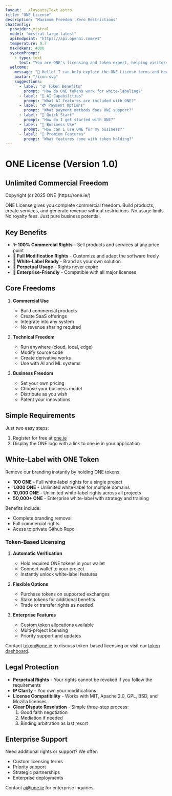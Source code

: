 ```yaml
---
layout: ../layouts/Text.astro
title: "ONE License"  
description: "Maximum Freedom. Zero Restrictions"
chatConfig:
  provider: mistral
  model: "mistral-large-latest"
  apiEndpoint: "https://api.openai.com/v1"
  temperature: 0.7
  maxTokens: 4000
  systemPrompt:
    - type: text
      text: "You are ONE's licensing and token expert, helping visitors understand our unique token-based licensing system and framework capabilities. You explain how ONE tokens enable white-labeling and premium features, guide users through AI agent development, and clarify our payment integration options including both crypto and traditional methods. You provide clear, accurate information about token tiers, commercial rights, and technical capabilities."
  welcome:
    message: "👋 Hello! I can help explain the ONE License terms and how you can use them for your business."
    avatar: "/icon.svg"
    suggestions:
      - label: "🪙 Token Benefits"
        prompt: "How do ONE tokens work for white-labeling?"
      - label: "🤖 AI Capabilities"
        prompt: "What AI features are included with ONE?"
      - label: "💳 Payment Options"
        prompt: "What payment methods does ONE support?"
      - label: "🚀 Quick Start"
        prompt: "How do I get started with ONE?"
      - label: "💼 Business Use"
        prompt: "How can I use ONE for my business?"
      - label: "🌟 Premium Features"
        prompt: "What features come with token holding?"
---
```

# ONE License (Version 1.0)

## Unlimited Commercial Freedom

<div class="text-sm text-slate-600">
Copyright (c) 2025 ONE (https://one.ie/)
</div>

ONE License gives you complete commercial freedom. Build products, create services, and generate revenue without restrictions. No usage limits. No royalty fees. Just pure business potential.

## Key Benefits

- **✨ 100% Commercial Rights** - Sell products and services at any price point
- **🚀 Full Modification Rights** - Customize and adapt the software freely
- **💼 White-Label Ready** - Brand as your own solution
- **🔄 Perpetual Usage** - Rights never expire
- **🤝 Enterprise-Friendly** - Compatible with all major licenses

## Core Freedoms

1. **Commercial Use**
   - Build commercial products
   - Create SaaS offerings
   - Integrate into any system
   - No revenue sharing required

2. **Technical Freedom**
   - Run anywhere (cloud, local, edge)
   - Modify source code
   - Create derivative works
   - Use with AI and ML systems

3. **Business Freedom**
   - Set your own pricing
   - Choose your business model
   - Distribute as you wish
   - Patent your innovations

## Simple Requirements

Just two easy steps:

1. Register for free at [one.ie](https://one.ie)
2. Display the ONE logo with a link to one.ie in your application

## White-Label with ONE Token

Remove our branding instantly by holding ONE tokens:

- **100 ONE** - Full white-label rights for a single project
- **1.000 ONE** - Unlimited white-label for multiple domains
- **10,000 ONE** - Unlimited white-label rights across all projects
- **50,000+ ONE** - Enterprise white-label with strategy and training

Benefits include:
- Complete branding removal
- Full commercial rights
- Acess to private Github Repo

### Token-Based Licensing

1. **Automatic Verification**
   - Hold required ONE tokens in your wallet
   - Connect wallet to your project
   - Instantly unlock white-label features

2. **Flexible Options**
   - Purchase tokens on supported exchanges
   - Stake tokens for additional benefits
   - Trade or transfer rights as needed

3. **Enterprise Features**
   - Custom token allocations available
   - Multi-project licensing
   - Priority support and updates

Contact [token@one.ie](mailto:token@one.ie) to discuss token-based licensing or visit our [token dashboard](https://one.ie/token).

## Legal Protection

- **Perpetual Rights** - Your rights cannot be revoked if you follow the requirements
- **IP Clarity** - You own your modifications
- **License Compatibility** - Works with MIT, Apache 2.0, GPL, BSD, and Mozilla licenses
- **Clear Dispute Resolution** - Simple three-step process:
  1. Good faith negotiation
  2. Mediation if needed
  3. Binding arbitration as last resort

## Enterprise Support

Need additional rights or support? We offer:

- Custom licensing terms
- Priority support
- Strategic partnerships
- Enterprise deployments

Contact [ai@one.ie](mailto:ai@one.ie) for enterprise inquiries.
